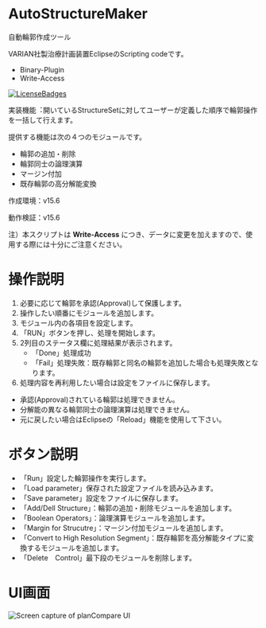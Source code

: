 # AutoStructureMaker
自動輪郭作成ツール

VARIAN社製治療計画装置EclipseのScripting codeです。
- Binary-Plugin
- Write-Access

[![LicenseBadges](https://badges.frapsoft.com/os/mit/mit.svg?v=102)](https://github.com/ellerbrock/open-source-badge/)  

実装機能︓開いているStructureSetに対してユーザーが定義した順序で輪郭操作を一括して行えます。

提供する機能は次の４つのモジュールです。
- 輪郭の追加・削除
- 輪郭同士の論理演算
- マージン付加
- 既存輪郭の高分解能変換

作成環境：v15.6

動作検証：v15.6

注）本スクリプトは **Write-Access** につき、データに変更を加えますので、使用する際には十分にご注意ください。

# 操作説明
1. 必要に応じて輪郭を承認(Approval)して保護します。
2. 操作したい順番にモジュールを追加します。
3. モジュール内の各項目を設定します。
4. 「RUN」ボタンを押し、処理を開始します。
5. 2列目のステータス欄に処理結果が表示されます。
    - 「Done」処理成功
    - 「Fail」処理失敗：既存輪郭と同名の輪郭を追加した場合も処理失敗となります。
6. 処理内容を再利用したい場合は設定をファイルに保存します。

- 承認(Approval)されている輪郭は処理できません。
- 分解能の異なる輪郭同士の論理演算は処理できません。
- 元に戻したい場合はEclipseの「Reload」機能を使用して下さい。

# ボタン説明
- 「Run」設定した輪郭操作を実行します。
- 「Load parameter」保存された設定ファイルを読み込みます。
- 「Save parameter」設定をファイルに保存します。
- 「Add/Dell Structure」：輪郭の追加・削除モジュールを追加します。 
- 「Boolean Operators」：論理演算モジュールを追加します。
- 「Margin for Strucutre」：マージン付加モジュールを追加します。
- 「Convert to High Resolution Segment」：既存輪郭を高分解能タイプに変換するモジュールを追加します。
- 「Delete　Control」最下段のモジュールを削除します。

# UI画面
![Screen capture of planCompare UI](https://github.com/tkmd94/AutoStructureMaker/blob/master/Animation.gif)
